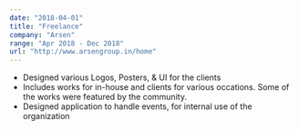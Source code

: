 ```yaml
---
date: "2018-04-01"
title: "Freelance"
company: "Arsen"
range: "Apr 2018 - Dec 2018"
url: "http://www.arsengroup.in/home"
---
```


- Designed various Logos, Posters, & UI for the clients
- Includes works for in-house and clients for various occations. Some of the works were featured by the community.
- Designed application to handle events, for internal use of the organization
